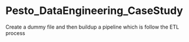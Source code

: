 # Pesto_DataEngineering_CaseStudy
Create a dummy file and then buildup a pipeline which is follow the ETL process
